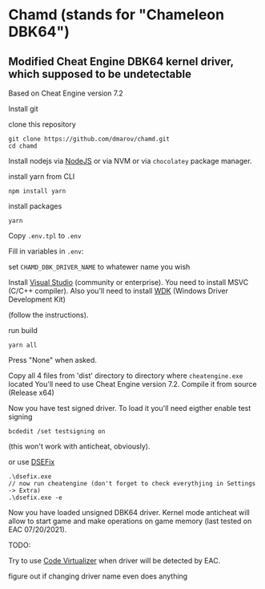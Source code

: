 # Chamd (stands for "Chameleon DBK64")

## Modified Cheat Engine DBK64 kernel driver, which supposed to be undetectable

Based on Cheat Engine version 7.2

Install git

clone this repository

```
git clone https://github.com/dmarov/chamd.git
cd chamd
```

Install nodejs via [NodeJS](https://nodejs.org/en/) or via NVM or via `chocolatey`
package manager.

install yarn from CLI
```
npm install yarn
```

install packages
```
yarn
```

Copy `.env.tpl` to `.env`

Fill in variables in `.env`:

set `CHAMD_DBK_DRIVER_NAME` to whatewer name you wish

Install [Visual Studio](https://visualstudio.microsoft.com/thank-you-downloading-visual-studio/?sku=Community&rel=16)
(community or enterprise).
You need to install MSVC (C/C++ compiler).
Also you'll need to install [WDK](https://docs.microsoft.com/en-us/windows-hardware/drivers/download-the-wdk) (Windows Driver Development Kit)

(follow the instructions).

run build
```
yarn all
```

Press "None" when asked.

Copy all 4 files from 'dist' directory to directory where `cheatengine.exe` located
You'll need to use Cheat Engine version 7.2. Compile it from source (Release x64)

Now you have test signed driver.
To load it you'll need eigther enable test signing

```
bcdedit /set testsigning on
```
(this won't work with anticheat, obviously).

or use [DSEFix](https://github.com/hfiref0x/DSEFix)
```
.\dsefix.exe
// now run cheatengine (don't forget to check everythjing in Settings -> Extra)
.\dsefix.exe -e
```

Now you have loaded unsigned DBK64 driver.
Kernel mode anticheat will allow to start game and make operations on game memory
(last tested on EAC 07/20/2021).


TODO:

Try to use [Code Virtualizer](https://www.oreans.com/CodeVirtualizer.php) when driver will be detected by EAC.

figure out if changing driver name even does anything
